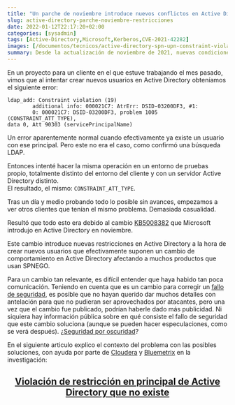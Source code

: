 ```yaml
---
title: "Un parche de noviembre introduce nuevos conflictos en Active Directory"
slug: active-directory-parche-noviembre-restricciones
date: 2022-01-12T22:17:20+02:00
categories: [sysadmin]
tags: [Active-Directory,Microsoft,Kerberos,CVE-2021-42282]
images: [/documentos/tecnicos/active-directory-spn-upn-constraint-violation/CONSTRAINT_ATT_TYPE.png]
summary: Desde la actualización de noviembre de 2021, nuevas condiciones en Active Directory pueden hacer que devuelva un error de tipo CONSTRAINT_ATT_TYPE afectando a otros productos.
---
```


En un proyecto para un cliente en el que estuve trabajando el mes pasado, vimos que al intentar crear nuevos usuarios en Active Directory obteníamos el siguiente error:

```
ldap_add: Constraint violation (19)
        additional info: 000021C7: AtrErr: DSID-03200DF3, #1:
        0: 000021C7: DSID-03200DF3, problem 1005 (CONSTRAINT_ATT_TYPE),
data 0, Att 90303 (servicePrincipalName)
```

Un error aparentemente normal cuando efectivamente ya existe un usuario con ese principal. Pero este no era el caso, como confirmó una búsqueda LDAP.

Entonces intenté hacer la misma operación en un entorno de pruebas propio, totalmente distinto del entorno del cliente y con un servidor Active Directory distinto.  
El resultado, el mismo: `CONSTRAINT_ATT_TYPE`.

Tras un día y medio probando todo lo posible sin avances, empezamos a ver otros clientes que tenían el mismo problema. Demasiada casualidad.

Resultó que todo esto era debido al cambio [KB5008382](https://support.microsoft.com/es-es/topic/kb5008382-verificación-de-la-singularidad-del-nombre-principal-del-usuario-el-nombre-principal-del-servicio-y-el-alias-del-nombre-principal-del-servicio-cve-2021-42282-4651b175-290c-4e59-8fcb-e4e5cd0cdb29) que Microsoft introdujo en Active Directory en noviembre.

Este cambio introduce nuevas restricciones en Active Directory a la hora de crear nuevos usuarios que efectivamente suponen un cambio de comportamiento en Active Directory afectando a muchos productos que usan SPNEGO.

Para un cambio tan relevante, es difícil entender que haya habido tan poca comunicación. Teniendo en cuenta que es un cambio para corregir un [fallo de seguridad](https://cve.mitre.org/cgi-bin/cvename.cgi?name=CVE-2021-42282), es posible que no hayan querido dar muchos detalles con antelación para que no pudieran ser aprovechados por atacantes, pero una vez que el cambio fue publicado, podrían haberle dado más publicidad. Ni siquiera hay información pública sobre en qué consiste el fallo de seguridad que este cambio soluciona (aunque se pueden hacer especulaciones, como se verá después). ¿[Seguridad por oscuridad](https://es.wikipedia.org/wiki/Seguridad_por_oscuridad)?

En el siguiente articulo explico el contexto del problema con las posibles soluciones, con ayuda por parte de [Cloudera](https://cloudera.com) y [Bluemetrix](https://bluemetrix.com) en la investigación:

<h2 style="text-align: center"><a href="/documentos/tecnicos/active-directory-spn-upn-constraint-violation.html">Violación de restricción en principal de Active Directory que no existe</a></h2>
